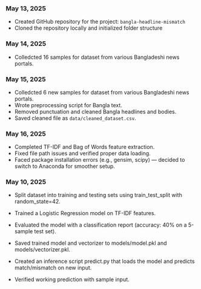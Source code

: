 ### May 13, 2025
- Created GitHub repository for the project: `bangla-headline-mismatch`
- Cloned the repository locally and initialized folder structure

### May 14, 2025
- Colledcted 16 samples for dataset from various Bangladeshi news portals.

### May 15, 2025
- Colledcted 6 new samples for dataset from various Bangladeshi news portals.
- Wrote preprocessing script for Bangla text.
- Removed punctuation and cleaned Bangla headlines and bodies.
- Saved cleaned file as `data/cleaned_dataset.csv`.

### May 16, 2025
- Completed TF-IDF and Bag of Words feature extraction.
- Fixed file path issues and verified proper data loading.
- Faced package installation errors (e.g., gensim, scipy) — decided to switch to Anaconda for smoother setup.

### May 10, 2025
- Split dataset into training and testing sets using train_test_split with random_state=42.

- Trained a Logistic Regression model on TF-IDF features.

- Evaluated the model with a classification report (accuracy: 40% on a 5-sample test set).

- Saved trained model and vectorizer to models/model.pkl and models/vectorizer.pkl.

- Created an inference script predict.py that loads the model and predicts match/mismatch on new input.

- Verified working prediction with sample input.


